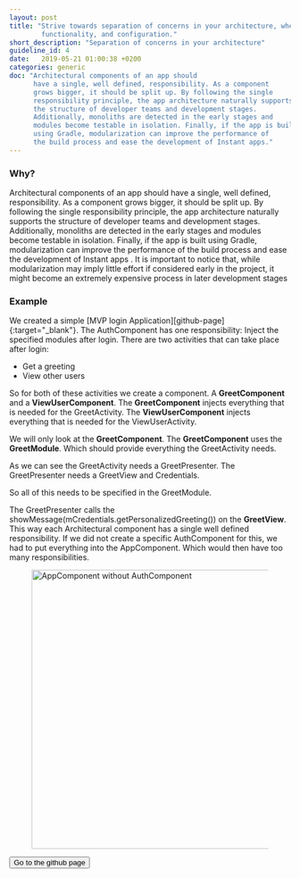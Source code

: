 ```yaml
---
layout: post
title: "Strive towards separation of concerns in your architecture, where each component has well defined responsibility boundaries, a purpose, (set of)
        functionality, and configuration."
short_description: "Separation of concerns in your architecture"
guideline_id: 4
date:   2019-05-21 01:00:38 +0200
categories: generic
doc: "Architectural components of an app should
      have a single, well defined, responsibility. As a component
      grows bigger, it should be split up. By following the single
      responsibility principle, the app architecture naturally supports
      the structure of developer teams and development stages.
      Additionally, monoliths are detected in the early stages and
      modules become testable in isolation. Finally, if the app is built
      using Gradle, modularization can improve the performance of
      the build process and ease the development of Instant apps."
---
```

<h3>Why?</h3>

Architectural components of an app should
have a single, well defined, responsibility. As a component
grows bigger, it should be split up. By following the single
responsibility principle, the app architecture naturally supports
the structure of developer teams and development stages.
Additionally, monoliths are detected in the early stages and
modules become testable in isolation. Finally, if the app is built
using Gradle, modularization can improve the performance of
the build process and ease the development of Instant apps
.
It is important to notice that, while modularization may imply
little effort if considered early in the project, it might become
an extremely expensive process in later development stages

<h3>Example</h3>
We created a simple [MVP login Application][github-page]{:target="_blank"}. 
The AuthComponent has one responsibility: Inject the specified modules after login. 
There are two activities that can take place after login:

<ul>
<li>Get a greeting</li>
<li>View other users</li>
</ul>

So for both of these activities we create a component. A <b>GreetComponent</b> and a <b>ViewUserComponent</b>.
The <b>GreetComponent</b> injects everything that is needed for the GreetActivity.
The <b>ViewUserComponent</b> injects everything that is needed for the ViewUserActivity.

We will only look at the <b>GreetComponent</b>.
The <b>GreetComponent</b> uses the <b>GreetModule</b>. Which should provide everything the GreetActivity needs.
<script src="https://gist.github.com/Geertdepont/f5f4acc6f143210c79305f7b58100a47.js"></script>

As we can see the GreetActivity needs a GreetPresenter. The GreetPresenter needs a GreetView and Credentials.

<script src="https://gist.github.com/Geertdepont/7d81c4202d16157d0bd7d0c5a90d4f5d.js"></script>

So all of this needs to be specified in the GreetModule.

<script src="https://gist.github.com/Geertdepont/fb6218336aa43df01f54a736ada4865f.js"></script>

The GreetPresenter calls the showMessage(mCredentials.getPersonalizedGreeting()) on the <b>GreetView</b>.
This way each Architectural component has a single well defined responsibility.
If we did not create a specific AuthComponent for this, we had to put everything into the AppComponent. 
Which would then have too many responsibilities.

<figure>
  <img src="/assets/AppComponentWithoutAuth.png" alt="AppComponent without AuthComponent" width="500">
</figure>

<a href="https://github.com/Geertdepont/bachelor_thesis/tree/master/MVPLogin" target="_blank"><button type="button" class="btn btn-primary btn-icon-right">Go to the github page</button></a>

[github-page]: https://github.com/Geertdepont/bachelor_thesis/tree/master/MVPLogin
